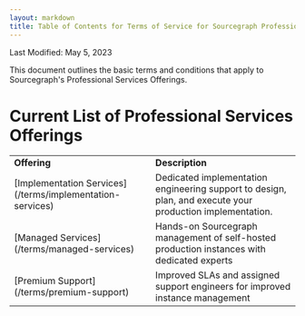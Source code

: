 ```yaml
---
layout: markdown
title: Table of Contents for Terms of Service for Sourcegraph Professional Services
---
```


Last Modified: May 5, 2023

This document outlines the basic terms and conditions that apply to Sourcegraph's Professional Services Offerings.

# Current List of Professional Services Offerings
<table>
  <tr>
   <td><strong>Offering</strong>
   </td>
   <td><strong>Description</strong>
   </td>
  </tr>
  <tr>
   <td>[Implementation Services](/terms/implementation-services)
   </td>
   <td>Dedicated implementation engineering support to design, plan, and execute your production implementation.
   </td>
  </tr>
  <tr>
   <td>[Managed Services](/terms/managed-services)
   </td>
   <td>Hands-on Sourcegraph management of self-hosted production instances with dedicated experts
   </td>
  </tr>
  <tr>
   <td>[Premium Support](/terms/premium-support)
   </td>
   <td>Improved SLAs and assigned support engineers for improved instance management
   </td>
  </tr>
</table>
